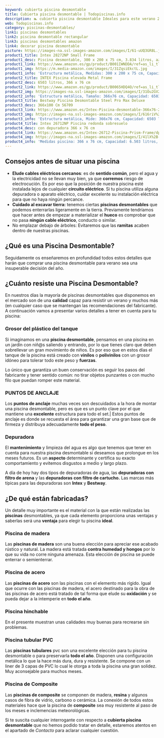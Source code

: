 ```yaml
---
keyword: cubierta piscina desmontable
title: Cubierta piscina desmontable | Todopiscinas.info
description: 🏊 cubierta piscina desmontable Ideales para este verano 2021. Aquí puedes comprar cubierta piscina desmontable y comparar con otras similares. No dejes escapar cubierta piscina desmontable a un precio realmente tentador.
web: Todopiscinas.info
category: piscinas-desmontables/
link1: piscinas desmontables
link2: piscina desmontable rectangular
link3: piscinas desmontables amazon
link4: decorar piscina desmontable
picture: https://images-na.ssl-images-amazon.com/images/I/61-uUQ3GR8L.jpg
product1_title: Intex 28272NP Small Frame
product1_desc: Piscina desmontable, 300 x 200 x 75 cm, 3.834 litros, azul
product1_link: https://www.amazon.es/gp/product/B001IWNDDA/ref=as_li_tl?ie=UTF8&camp=3638&creative=24630&creativeASIN=B001IWNDDA&linkCode=as2&tag=todopiscinas0e-21&linkId=25b9d647487c889cb6ef56ed63f50ca1
product1_img: https://m.media-amazon.com/images/I/31ZqsiEkctL.jpg
product1_info: 'Estructura metálica, Medidas: 300 x 200 x 75 cm, Capacidad: 3.834 litros, Para 6 personas (+ 6 años), Fácil montaje, Forma rectangular'
product2_title: INTEX Piscina elevada Metal Frame
product2_desc: 6503 litros, 366 x 76 cm
product2_link: https://www.amazon.es/gp/product/B0065HDQ4O/ref=as_li_tl?ie=UTF8&camp=3638&creative=24630&creativeASIN=B0065HDQ4O&linkCode=as2&tag=todopiscinas0e-21&linkId=ed2430e3ba564d3527ee103df33ed7b3
product2_img: https://images-na.ssl-images-amazon.com/images/I/31Ou2GV2SAL.jpg
product2_info: 'Estructura metálica, Tamaño: 366x76 cm, Capacidad: 6503 litros, Forma circular, De 4 a 7 personas (+6 años)'
product3_title: Bestway Piscina Desmontable Steel Pro Max Deluxe
product3_desc: 366x100 Cm 56709
product3_link: https://www.amazon.es/Intex-Piscina-desmontable-366x76-28210NP/dp/B0065HDQ4O?__mk_es_ES=%C3%85M%C3%85%C5%BD%C3%95%C3%91&crid=25UQGV9HG2INI&dchild=1&keywords=piscinas+desmontables&qid=1615854176&sprefix=piscinas+dem%2Caps%2C201&sr=8-5&linkCode=ll1&tag=todopiscinas0e-21&linkId=34f200977c6cbaab1f3f4d9ac0e64755&language=es_ES&ref_=as_li_ss_tl
product3_img: https://images-na.ssl-images-amazon.com/images/I/616riV%2BiY3L.jpg
product3_info: 'Estructura metálica, Mide: 366x76 cm, Capacidad: 6503 litros, De 4 a 7 personas mayores de 6 años, Forma circular, Tecnología Super-Tough'
product4_title: Intex 26712NP Piscina redonda sobresuelo
product4_desc: con depuradora 366 x 76 cm
product4_link: https://www.amazon.es/Intex-26712-Piscina-Prism-Frame/dp/B07FB823GL?__mk_es_ES=%C3%85M%C3%85%C5%BD%C3%95%C3%91&dchild=1&keywords=piscinas+desmontables+con+depuradora&qid=1615936418&sr=8-5&linkCode=ll1&tag=todopiscinas0e-21&linkId=d98699de7830cd471766fa1daa36de34&language=es_ES&ref_=as_li_ss_tl
product4_img: https://images-na.ssl-images-amazon.com/images/I/41lX%2B-YpibL.jpg
product4_info: 'Medidas piscina: 366 x 76 cm, Capacidad: 6.503 litros, Incluye depuradora de cartucha A, Lona resistente triple capa'
---
```




## Consejos antes de situar una piscina



*   **Elude cables eléctricos cercanos**: es de **sentido común**, pero el agua y la electricidad no se llevan muy bien, ya que **corremos** riesgo de electrocución. Es por eso que la posición de nuestra piscina esté instalada lejos de cualquier **circuito eléctrico**. Si tu piscina utiliza alguna depuradora o aparato eléctrico, cuidar excelente su instalación eléctrica para que no haya ningún percance.
*   **Cuidado al excavar tierra:** tenemos ciertas **piscinas desmontables** que podemos enterrarlas ligeramente en la tierra. Previamente tendríamos que hacer antes de empezar a materializar el **hueco** es comprobar que no pasa **ningún cable eléctrico**, conducto o similar.
*   No emplazar debajo de árboles: Evitaremos que las **ramitas** acaben dentro de nuestras piscinas.

<external-banner></external-banner>

## ¿Qué es una Piscina Desmontable?



Seguidamente os enseñaremos en profundidad todos estos detalles que harán que comprar una piscina desmontable para verano sea una insuperable decisión del año.


## ¿Cuánto resiste una Piscina Desmontable?

En nuestros días la mayoría de piscinas desmontables que disponemos en el mercado son de una **calidad** capaz para resistir un verano y muchos más (en cualquier caso que se mantengan las recomendaciones del fabricante). A continuación vamos a presentar varios detalles a tener en cuenta para tu piscina:


### Grosor del plástico del tanque

Si imaginamos en una **piscina desmontable**, pensamos en una piscina en un jardín con niñ@s saliendo y entrando, por lo que tienes claro que deben sobrellevar un gran movimiento de niños. Es por eso que en estos días el tanque de la piscina está creado con **vinilos** o **polivinilos** con un grosor idóneo para tolerar todo este peso y **fuerzas**.

Lo único que garantiza un	 buen conservación es seguir los pasos del fabricante y tener sentido común: no tirar objetos punzantes o con mucho filo que puedan romper este material.


### PUNTOS DE ANCLAJE

Los **puntos de anclaje** muchas veces son descuidados a la hora de montar una piscina desmontable, pero  es que es un punto clave por el que mantiene una **excelente** estructura para todo el set.| Estos puntos de anclaje es donde se recuesta el área para garantizar una gran base que de firmeza y distribuya adecuadamente **todo el peso**.


### Depuradora

El **mantenimiento** y limpieza del agua es algo que tenemos que tener en cuenta para nuestra piscina desmontable si deseamos que prolongue en los meses futuros. Es un **aspecto** determinante y certifica su exacto comportamiento y evitemos disgustos a medio y largo plazo.

A día de hoy hay dos tipos de depuradoras de agua, las **depuradoras con filtro de arena** y  las **depuradoras** **con filtro de cartucho.** Las marcas más típicas para las depuradoras son **Intex** y **Bestway**.

<stats-list :link1=link1 :link2=link2 :link3=link3 :link4=link4 :category=category></stats-list>

<brand-panel :title=product1_title :desc=product1_desc :img=product1_img :link=product1_link></brand-panel>


## ¿De qué  están fabricadas?

Un detalle muy importante es el material con la que están realizadas las **piscinas** desmontables, ya que cada elemento proporciona unas ventajas y saberlas  será una **ventaja** para elegir tu piscina **ideal**.


### Piscina de madera

Las **piscinas de madera** son una buena elección para apreciar ese acabado rústico y natural. La madera está tratada **contra humedad y hongos** por lo que su vida no corre ninguna amenaza. Esta elección de piscina se puede enterrar o semienterrar.


### Piscina de acero

Las **piscinas de acero** son las piscinas con el elemento más rígido. Igual que ocurre con las piscinas de madera, el acero destinado para la obra de las piscinas de acero está tratado de tal forma que elude su **oxidación** y se pueda dejar a la intemperie en **todo el año**.


### Piscina hinchable

 En el presente muestran unas calidades muy buenas para recrearse sin problemas.


### Piscina tubular PVC

Las **piscinas tubulares** pvc son una excelente elección para tu piscina desmontable o para preservarla **todo el año**. Disponen una configuración metálica lo que la hace más dura, dura y resistente. Se compone con un liner de 3 capas de PVC lo cual le otorga a toda la piscina una gran solidez. Muy aconsejable para muchos meses.


### Piscina de Composite

Las **piscinas de composite** se componen de madera, **resina** y algunos casos de fibra de vidrio, carbono o cerámica. La conexión de todos estos materiales hace que la piscina de **composite** sea muy resistente al paso de los meses e inclemencias meteorológicas.

Si te suscita cualquier interrogante con respecto a **cubierta piscina desmontable** que no hemos podido tratar en detalle, estaremos atentos en el apartado de _Contacto_ para aclarar cualquier cuestión.